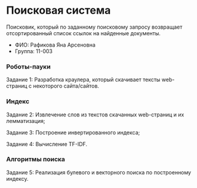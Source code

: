 # Поисковая система
Поисковик, который по заданному поисковому запросу возвращает отсортированный список ссылок на найденные документы.
- ФИО: Рафикова Яна Арсеновна
- Группа: 11-003

### Роботы-пауки
Задание 1: Разработка краулера, который скачивает тексты web-страниц с некоторого сайта/сайтов.
### Индекс
Задание 2: Извлечение слов из текстов скачанных web-страниц и их лемматизация;

Задание 3: Построение инвертированного индекса;

Задание 4: Вычисление TF-IDF.
### Алгоритмы поиска
Задание 5: Реализация булевого и векторного поиска по построенному индексу.
